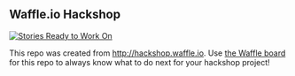 ## Waffle.io Hackshop

[![Stories Ready to Work On](https://badge.waffle.io/Anurag4Health/testhealthproject.svg?label=ready&title=Cards%20Ready%20To%20Work%20On)](https://waffle.io/Anurag4Health/testhealthproject)

This repo was created from http://hackshop.waffle.io. Use [the Waffle board](https://waffle.io/Anurag4Health/testhealthproject) for this repo to always know what to do next for your hackshop project!
